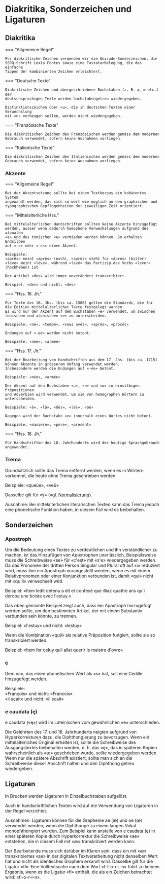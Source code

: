 # Diakritika, Sonderzeichen und Ligaturen

## Diakritika
=== "Allgemeine Regel"

    Für diakritische Zeichen verwenden wir die Unicode-Sonderzeichen, die 
    SSRQ-Schrift Lexia Fontes sowie eine Tastaturbelegung, die das einfache 
    Tippen der kombinierten Zeichen erleichtert.

=== "Deutsche Texte"

    Diakritische Zeichen und übergeschriebene Buchstaben (z. B. aͤ, uͦ etc.) der 
    deutschsprachigen Texte werden buchstabengetreu wiedergegeben.
    
    Distinktionszeichen über «u», die in deutschen Texten einer Verwechslung 
    mit «n» vorbeugen sollen, werden nicht wiedergegeben.

=== "Französische Texte"

    Die diakritischen Zeichen des Französischen werden gemäss dem modernen 
    Gebrauch verwendet, sofern keine Ausnahmen vorliegen.

=== "Italienische Texte"

    Die diakritischen Zeichen des Italienischen werden gemäss dem modernen
    Gebrauch verwendet, sofern keine Ausnahmen vorliegen.

### Akzente

=== "Allgemeine Regel"

    Bei der Akzentsetzung sollte bei einem Textkorpus ein kohärentes System 
    angewandt werden, das sich so weit wie möglich an den graphischen und 
    typographischen Gepflogenheiten der jeweiligen Zeit orientiert.

=== "Mittelalterliche Hss."

    Bei mittelalterlichen Handschriften sollten keine Akzente hinzugefügt 
    werden, ausser wenn dadurch homophone Verwechslungen aufgrund des atonalen 
    «e» und des tonischen «e» vermieden werden können. So erhalten Endsilben 
    auf «-e» oder «-es» einen Akzent.

    Beispiele:  
    «aprés» meint «après» (nach), «apres» steht für «âpres» (bitter)  
    «leve» meint «lève», während «levé» das Partizip des Verbs «lever»
    (hochheben) ist
    
    Der Artikel «des» wird immer unverändert transkribiert.
    
    Beispiel: «des» und nicht: «dés»

=== "Hss. 16. Jh."

    Für Texte des 16. Jhs. (bis ca. 1580) gelten die Standards, die für 
    die Edition mittelalterlicher Texte festgelegt wurden. 
    Es wird nur der Akzent auf dem Buchstaben «e» verwendet, um zwischen 
    tonischem und atonischem «e» zu unterscheiden.
    
    Beispiele: «né», «tombé», «vous avés», «aprés», «procés»
    
    Endungen auf «-ee» werden nicht betont.
    
    Beispiele: «nee», «armee»

=== "Hss. 17. Jh."

    Bei der Bearbeitung von Handschriften aus dem 17. Jhs. (bis ca. 1715)
    können Akzente in grösserem Umfang verwendet werden. 
    Insbesondere werden die Endungen auf «-ée» betont.

    Beispiele: «née», «armée»
    
    Der Akzent auf den Buchstaben «a», «e» und «u» in einsilbigen Präpositionen
    und Adverbien wird verwendet, um sie von homographen Wörtern zu 
    unterscheiden.
    
    Beispiele: «à», «là», «dès», «lès», «où»
    
    Dagegen wird der Buchstabe «e» innerhalb eines Wortes nicht betont.
    
    Beispiele: «maniere», «pere», «present»

=== "Hss. 18. Jh."
    
    Für Handschriften des 18. Jahrhunderts wird der heutige Sprachgebrauch
    angewendet.

### Trema

Grundsätzlich sollte das Trema entfernt werden, wenn es in Wörtern vorkommt,
die heute ohne Trema geschrieben werden. 

Beispiele: «queüe», «veü»

Dasselbe gilt für «ÿ» (vgl. [Normalisierung](normalization.de.md)).

Ausnahme: Bei mittelalterlichen literarischen Texten kann das Trema jedoch eine 
phonetische Funktion haben, in diesem Fall wird es beibehalten.

## Sonderzeichen

### Apostroph

Um die Bedeutung eines Textes zu verdeutlichen und ihn verständlicher zu 
machen, ist das Hinzufügen von Apostrophen unerlässlich. Beispielsweise muss
die Schreibweise «se» für «c'est» mit «s'e» wiedergegeben werden. Da das 
Pronomen der dritten Person Singular und Plural oft auf «i» reduziert wird, 
muss ihm ein Apostroph vorangestellt werden, wenn es mit einem Relativpronomen 
oder einer Konjunktion verbunden ist, damit «qui» nicht mit «qu'il» 
verwechselt wird.

Beispiel: «Item ledit detenu a dit et confesé que illiaz quattre ans qu'i 
deroba une boiste avec l'estuy.»

Das oben genannte Beispiel zeigt auch, dass ein Apostroph hinzugefügt werden
sollte, um den bestimmten Artikel, der mit einem Substantiv verbunden sein 
könnte, zu trennen.

Beispiel: «l'estuy» und nicht: «lestuy»

Wenn die Kombination «quil» als relative Präposition fungiert, sollte sie so 
transkribiert werden.

Beispiel: «Item for celuy quil allat querir le maistre d'ovre»

### ç

Dem «c», das einen phonetischen Wert als «s» hat, soll eine Cedille 
hinzugefügt werden.

Beispiele:  
«François» und nicht: «Francois»  
«il sçait« und nicht: «il scait»

### e caudata (ę)

e caudata («ę») wird im Lateinischen vom gewöhnlichen «e» unterschieden.

Die Gelehrten des 17. und 18. Jahrhunderts neigten aufgrund von 
Hyperkorrekturen dazu, die Diphthongierung zu bevorzugen. Wenn ein 
mittelalterliches Original erhalten ist, sollte die Schreibweise des 
Ausgangstextes beibehalten werden, d. h. das «ę», das in späteren Kopien 
wahrscheinlich als «æ» geschrieben wurde, sollte wiedergegeben werden. 
Wenn nur die spätere Abschrift existiert, sollte man sich an die Schreibweise 
dieser Abschrift halten und den Diphthong getreu wiedergeben.

## Ligaturen

In Drucken werden Ligaturen  in Einzelbuchstaben aufgelöst.

Auch in handschriftlichen Texten wird auf die Verwendung von Ligaturen in der 
Regel verzichtet.

Ausnahmen: Ligaturen können für die Grapheme ae (æ) und oe (œ) verwendet 
werden, wenn die Diphthonge zu einem langen Vokal monophthongiert wurden. 
Zum Beispiel kann anstelle von e caudata (ę) in einer späteren Kopie durch 
Hyperkorrektur die Schreibweise «ae» entstehen, die in diesem Fall mit «æ» 
transkribiert werden kann.

Der Bearbeitende muss sich darüber im Klaren sein, dass ein mit «æ» 
transkribiertes «ae» in der digitalen Textverarbeitung nicht denselben Wert
hat und nicht als identisches Graphem erkannt wird. Dasselbe gilt für die 
Ligatur «fl»: Eine Volltextsuche nach dem Wort «f-l-o-r-i-n» führt zu keinem 
Ergebnis, wenn es die Ligatur «fl» enthält, die als ein Zeichen betrachtet 
wird: «fl-o-r-i-n».